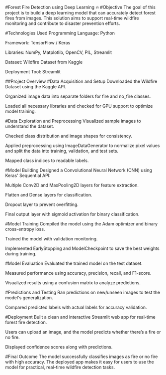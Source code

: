 #Forest Fire Detection using Deep Learning 🔥
#Objective
The goal of this project is to build a deep learning model that can accurately detect forest fires from images. This solution aims to support real-time wildfire monitoring and contribute to disaster prevention efforts.

#Technologies Used
Programming Language: Python

Framework: TensorFlow / Keras

Libraries: NumPy, Matplotlib, OpenCV, PIL, Streamlit

Dataset: Wildfire Dataset from Kaggle

Deployment Tool: Streamlit

##Project Overview
#Data Acquisition and Setup
Downloaded the Wildfire Dataset using the Kaggle API.

Organized image data into separate folders for fire and no_fire classes.

Loaded all necessary libraries and checked for GPU support to optimize model training.

#Data Exploration and Preprocessing
Visualized sample images to understand the dataset.

Checked class distribution and image shapes for consistency.

Applied preprocessing using ImageDataGenerator to normalize pixel values and split the data into training, validation, and test sets.

Mapped class indices to readable labels.

#Model Building
Designed a Convolutional Neural Network (CNN) using Keras' Sequential API:

Multiple Conv2D and MaxPooling2D layers for feature extraction.

Flatten and Dense layers for classification.

Dropout layer to prevent overfitting.

Final output layer with sigmoid activation for binary classification.

#Model Training
Compiled the model using the Adam optimizer and binary cross-entropy loss.

Trained the model with validation monitoring.

Implemented EarlyStopping and ModelCheckpoint to save the best weights during training.

#Model Evaluation
Evaluated the trained model on the test dataset.

Measured performance using accuracy, precision, recall, and F1-score.

Visualized results using a confusion matrix to analyze predictions.

#Predictions and Testing
Ran predictions on new/unseen images to test the model's generalization.

Compared predicted labels with actual labels for accuracy validation.

#Deployment
Built a clean and interactive Streamlit web app for real-time forest fire detection.

Users can upload an image, and the model predicts whether there’s a fire or no fire.

Displayed confidence scores along with predictions.

#Final Outcome
The model successfully classifies images as fire or no fire with high accuracy. The deployed app makes it easy for users to use the model for practical, real-time wildfire detection tasks.
